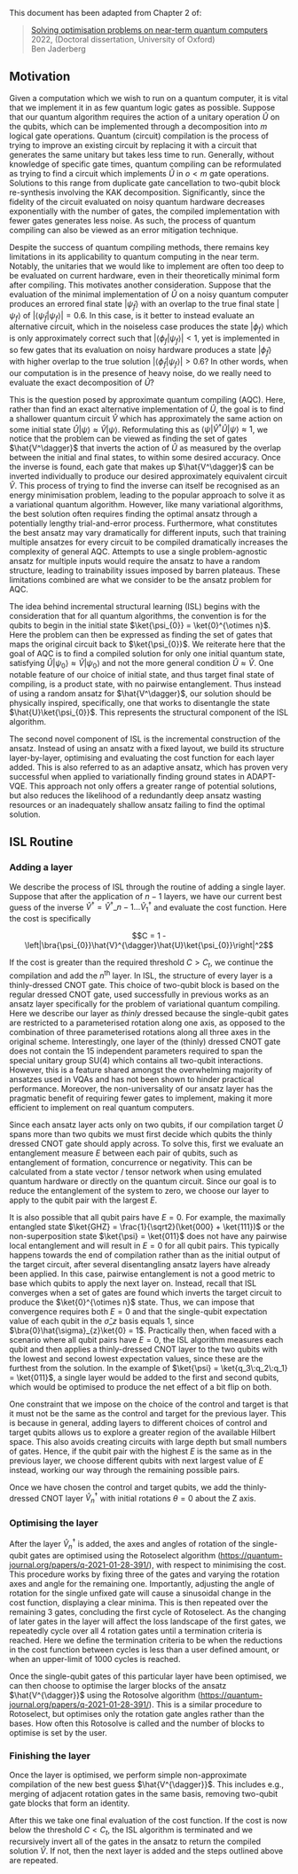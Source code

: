 This document has been adapted from Chapter 2 of:

> [Solving optimisation problems on near-term quantum computers](https://ora.ox.ac.uk/objects/uuid:26ac5fa7-b323-426c-9d5a-423e16992a78) \
> 2022, (Doctoral dissertation, University of Oxford) \
> Ben Jaderberg

## Motivation

Given a computation which we wish to run on a quantum computer, it is vital that we implement it in
as few quantum logic gates as possible. Suppose that our quantum algorithm requires the action of a
unitary operation $\hat{U}$ on the qubits, which can be implemented through a decomposition into $m$
logical gate operations. Quantum (circuit) compilation is the process of trying to improve an
existing circuit by replacing it with a circuit that generates the same unitary but takes less time
to run. Generally, without knowledge of specific gate times, quantum compiling can be reformulated
as trying to find a circuit which implements $\hat{U}$ in $o < m$ gate operations. Solutions to this
range from duplicate gate cancellation to two-qubit block re-synthesis involving the KAK
decomposition. Significantly, since the fidelity of the circuit evaluated on noisy quantum hardware
decreases exponentially with the number of gates, the compiled implementation with fewer gates
generates less noise. As such, the process of quantum compiling can also be viewed as an error
mitigation technique.

Despite the success of quantum compiling methods, there remains key limitations in its applicability
to quantum computing in the near term. Notably, the unitaries that we would like to implement are
often too deep to be evaluated on current hardware, even in their theoretically minimal form after
compiling. This motivates another consideration. Suppose that the evaluation of the minimal
implementation of $\hat{U}$ on a noisy quantum computer produces an errored final state
$|{\tilde{\psi}_f}\rangle$ with an overlap to the true final state $|{\psi_f}\rangle$ of
$|\langle{\tilde{\psi}_f}|{\psi_f}\rangle| = 0.6$. In this case, is it better to instead evaluate an
alternative circuit, which in the noiseless case produces the state $|{\phi_f}\rangle$ which is only
approximately correct such that $|\langle{\phi_f}|{\psi_f}\rangle| < 1$, yet is implemented in so
few gates that its evaluation on noisy hardware produces a state $|{\tilde{\phi}_f}\rangle$ with
higher overlap to the true solution $|\langle{\tilde{\phi}_f}|{\psi_f}\rangle| > 0.6$? In other
words, when our computation is in the presence of heavy noise, do we really need to evaluate the
exact decomposition of $\hat{U}$?

This is the question posed by approximate quantum compiling (AQC). Here, rather than find an exact
alternative implementation of $\hat{U}$, the goal is to find a shallower quantum circuit $\hat{V}$
which has approximately the same action on some initial state $\hat{U}|\psi\rangle \approx
\hat{V}|\psi\rangle$. Reformulating this as $\langle\psi|\hat{V}^\dagger \hat{U}|\psi\rangle \approx
1$, we notice that the problem can be viewed as finding the set of gates $\hat{V^\dagger}$ that
inverts the action of $\hat{U}$ as measured by the overlap between the initial and final states, to
within some desired accuracy. Once the inverse is found, each gate that makes up $\hat{V^\dagger}$
can be inverted individually to produce our desired approximately equivalent circuit $\hat{V}$. This
process of trying to find the inverse can itself be recognised as an energy minimisation problem,
leading to the popular approach to solve it as a variational quantum algorithm. However, like many
variational algorithms, the best solution often requires finding the optimal ansatz through a
potentially lengthy trial-and-error process. Furthermore, what constitutes the best ansatz may vary
dramatically for different inputs, such that training multiple ansatzes for every circuit to be
compiled dramatically increases the complexity of general AQC. Attempts to use a single
problem-agnostic ansatz for multiple inputs would require the ansatz to have a random structure,
leading to trainability issues imposed by barren plateaus. These limitations combined are what we
consider to be the ansatz problem for AQC.

The idea behind incremental structural learning (ISL) begins with the consideration that for all
quantum algorithms, the convention is for the qubits to begin in the initial state $\ket{\psi_{0}} =
\ket{0}^{\otimes n}$. Here the problem can then be expressed as finding the set of gates that maps
the original circuit back to $\ket{\psi_{0}}$. We reiterate here that the goal of AQC is to find a
compiled solution for only one initial quantum state, satisfying $\hat{U}|\psi_{0}\rangle \approx
\hat{V}|\psi_{0}\rangle$ and not the more general condition $\hat{U} \approx \hat{V}$. One notable
feature of our choice of initial state, and thus target final state of compiling, is a product
state, with no pairwise entanglement. Thus instead of using a random ansatz for $\hat{V^\dagger}$,
our solution should be physically inspired, specifically, one that works to disentangle the state
$\hat{U}\ket{\psi_{0}}$. This represents the structural component of the ISL algorithm.

The second novel component of ISL is the incremental construction of the ansatz. Instead of using an
ansatz with a fixed layout, we build its structure layer-by-layer, optimising and evaluating the
cost function for each layer added. This is also referred to as an adaptive ansatz, which has proven
very successful when applied to variationally finding ground states in ADAPT-VQE. This approach not
only offers a greater range of potential solutions, but also reduces the likelihood of a redundantly
deep ansatz wasting resources or an inadequately shallow ansatz failing to find the optimal
solution.

## ISL Routine

### Adding a layer

We describe the process of ISL through the routine of adding a single layer. Suppose that after the
application of $n-1$ layers, we have our current best guess of the inverse $\hat{V}^{\dagger} =
\hat{V}^{\dagger}\_{n-1}...\hat{V}^{\dagger}_{1}$ and evaluate the cost function. Here the cost is
specifically

$$C = 1 - \left|\bra{\psi_{0}}\hat{V}^{\dagger}\hat{U}\ket{\psi_{0}}\right|^2$$

If the cost is greater than the required threshold $C > C_{t}$, we continue the compilation and add
the $n^{\mathrm{th}}$ layer. In ISL, the structure of every layer is a thinly-dressed CNOT gate.
This choice of two-qubit block is based on the regular dressed CNOT gate, used successfully in
previous works as an ansatz layer specifically for the problem of variational quantum compiling.
Here we describe our layer as _thinly_ dressed because the single-qubit gates are restricted to a
parameterised rotation along one axis, as opposed to the combination of three parameterised
rotations along all three axes in the original scheme. Interestingly, one layer of the (thinly)
dressed CNOT gate does not contain the 15 independent parameters required to span the special
unitary group SU(4) which contains all two-qubit interactions. However, this is a feature shared
amongst the overwhelming majority of ansatzes used in VQAs and has not been shown to hinder
practical performance. Moreover, the non-universality of our ansatz layer has the pragmatic benefit
of requiring fewer gates to implement, making it more efficient to implement on real quantum
computers.

Since each ansatz layer acts only on two qubits, if our compilation target $\hat{U}$ spans more than
two qubits we must first decide which qubits the thinly dressed CNOT gate should apply across. To
solve this, first we evaluate an entanglement measure $E$ between each pair of qubits, such as
entanglement of formation, concurrence or negativity. This can be calculated from a state vector /
tensor network when using emulated quantum hardware or directly on the quantum circuit. Since our
goal is to reduce the entanglement of the system to zero, we choose our layer to apply to the qubit
pair with the largest $E$.

It is also possible that all qubit pairs have $E=0$. For example, the maximally entangled state
$\ket{GHZ} = \frac{1}{\sqrt2}(\ket{000} + \ket{111})$ or the non-superposition state $\ket{\psi} =
\ket{011}$ does not have any pairwise local entanglement and will result in $E=0$ for all qubit
pairs. This typically happens towards the end of compilation rather than as the initial output of
the target circuit, after several disentangling ansatz layers have already been applied. In this
case, pairwise entanglement is not a good metric to base which qubits to apply the next layer on.
Instead, recall that ISL converges when a set of gates are found which inverts the target circuit to
produce the $\ket{0}^{\otimes n}$ state. Thus, we can impose that convergence requires both $E=0$
and that the single-qubit expectation value of each qubit in the $\hat{\sigma}\_{z}$ basis equals 1,
since $\bra{0}\hat{\sigma}_{z}\ket{0} = 1$. Practically then, when faced with a scenario where all
qubit pairs have $E=0$, the ISL algorithm measures each qubit and then applies a thinly-dressed CNOT
layer to the two qubits with the lowest and second lowest expectation values, since these are the
furthest from the solution. In the example of $\ket{\psi} = \ket{q_3\:q_2\:q_1} = \ket{011}$, a
single layer would be added to the first and second qubits, which would be optimised to produce the
net effect of a bit flip on both.

One constraint that we impose on the choice of the control and target is that it must not be the
same as the control and target for the previous layer. This is because in general, adding layers to
different choices of control and target qubits allows us to explore a greater region of the
available Hilbert space. This also avoids creating circuits with large depth but small numbers of
gates. Hence, if the qubit pair with the highest $E$ is the same as in the previous layer, we choose
different qubits with next largest value of $E$ instead, working our way through the remaining
possible pairs.

Once we have chosen the control and target qubits, we add the thinly-dressed CNOT layer
$\hat{V}^{\dagger}_{n}$ with initial rotations $\theta=0$ about the Z axis.

### Optimising the layer

After the layer $\hat{V}^{\dagger}_{n}$ is added, the axes and angles of rotation of the
single-qubit gates are optimised using the Rotoselect
algorithm (https://quantum-journal.org/papers/q-2021-01-28-391/), with respect to minimising the
cost. This procedure works by fixing three of the gates and varying the rotation axes and angle for
the remaining one. Importantly, adjusting the angle of rotation for the single unfixed gate will
cause a sinusoidal change in the cost function, displaying a clear minima. This is then repeated
over the remaining 3 gates, concluding the first cycle of Rotoselect. As the changing of later gates
in the layer will affect the loss landscape of the first gates, we repeatedly cycle over all 4
rotation gates until a termination criteria is reached. Here we define the termination criteria to
be when the reductions in the cost function between cycles is less than a user defined amount, or
when an upper-limit of 1000 cycles is reached.

Once the single-qubit gates of this particular layer have been optimised, we can then choose to
optimise the larger blocks of the ansatz $\hat{V^{\dagger}}$ using the Rotosolve
algorithm (https://quantum-journal.org/papers/q-2021-01-28-391/). This is a similar procedure to
Rotoselect, but optimises only the rotation gate angles rather than the bases. How often this
Rotosolve is called and the number of blocks to optimise is set by the user.

### Finishing the layer

Once the layer is optimised, we perform simple non-approximate compilation of the new best guess
$\hat{V^{\dagger}}$. This includes e.g., merging of adjacent rotation gates in the same basis,
removing two-qubit gate blocks that form an identity.

After this we take one final evaluation of the cost function. If the cost is now below the threshold
$C < C_t$, the ISL algorithm is terminated and we recursively invert all of the gates in the ansatz
to return the compiled solution $\hat{V}$. If not, then the next layer is added and the steps
outlined above are repeated.